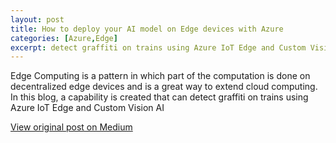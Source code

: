 ```yaml
---
layout: post
title: How to deploy your AI model on Edge devices with Azure
categories: [Azure,Edge]
excerpt: detect graffiti on trains using Azure IoT Edge and Custom Vision AI
---
```


Edge Computing is a pattern in which part of the computation is done on decentralized edge devices and is a great way to extend cloud computing. In this blog, a capability is created that can detect graffiti on trains using Azure IoT Edge and Custom Vision AI

[View original post on Medium](https://towardsdatascience.com/how-to-deploy-your-ai-model-on-edge-devices-8c38a9519c58)
